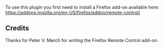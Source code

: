 To use this plugin you first need to install a Firefox add-on available here: https://addons.mozilla.org/en-US/firefox/addon/remote-control/

## Credits

Thanks for Peter V. Mørch for writing the Firefox Remote Control add-on.
